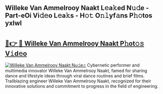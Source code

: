 ## Willeke Van Ammelrooy Naakt L𝚎a𝚔ed N𝚞𝚍e - Part-eOi Vi𝚍𝚎o L𝚎a𝚔s - H𝚘𝚝 O𝚗𝚕yf𝚊ns P𝚑𝚘tos yxIwI

# <h2><a href="http://kf2tdwf.oniu.top/?m=Willeke+Van+Ammelrooy+Naakt">🔗👉 🔴 Willeke Van Ammelrooy Naakt P𝚑ot𝚘𝚜 V𝚒d𝚎o</a></h2>

[![Willeke Van Ammelrooy Naakt Nu𝚍e𝚜](https://i.imgur.com/0qMVB7G.gif)](http://kf2tdwf.oniu.top/?m=Willeke+Van+Ammelrooy+Naakt)
Cybernetic performer and multimedia innovator Willeke Van Ammelrooy Naakt, famed for sharing dance and lifestyle ideas through viral dance routines and brief films. Trailblazing engineer Willeke Van Ammelrooy Naakt, recognized for their innovative solutions and commitment to progress in the field of engineering.  
